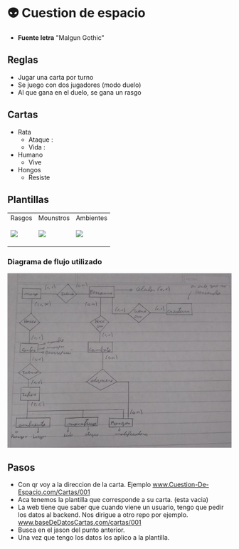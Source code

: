 # 👽 Cuestion de espacio

- **Fuente letra** "Malgun Gothic"

## Reglas
- Jugar una carta por turno
- Se juego con dos jugadores (modo duelo)
- Al que gana en el duelo, se gana un rasgo

## Cartas

- Rata
    - Ataque : 
    - Vida :
- Humano
    -  Vive
- Hongos
    - Resiste


## Plantillas

<table>
<tr>
<td> Rasgos</td> <td> Mounstros </td><td> Ambientes </td>
</tr><tr><td>

![](/img/Rasgos.png)

</td><td>

![](/img/Mounstros0000.png)
 
</td><td>
 
![](/img/Ambientes0000.png)
 
</td></tr></table>

### Diagrama de flujo utilizado
<img src='./img/Diagrama.jpeg'>


## Pasos
- Con qr voy a la direccion de la carta. Ejemplo www.Cuestion-De-Espacio.com/Cartas/001
- Aca tenemos la plantilla que corresponde a su carta. (esta vacia)
- La web tiene que saber que cuando viene un usuario, tengo que pedir los datos al backend. Nos dirigue a otro repo por ejemplo. www.baseDeDatosCartas.com/cartas/001
- Busca en el jason del punto anterior.
- Una vez que tengo los datos los aplico a la plantilla.


